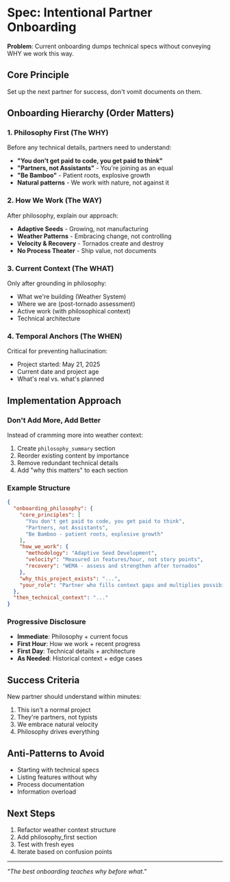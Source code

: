 # Spec: Intentional Partner Onboarding

**Problem**: Current onboarding dumps technical specs without conveying WHY we work this way.

## Core Principle
Set up the next partner for success, don't vomit documents on them.

## Onboarding Hierarchy (Order Matters)

### 1. Philosophy First (The WHY)
Before any technical details, partners need to understand:
- **"You don't get paid to code, you get paid to think"**
- **"Partners, not Assistants"** - You're joining as an equal
- **"Be Bamboo"** - Patient roots, explosive growth
- **Natural patterns** - We work with nature, not against it

### 2. How We Work (The WAY)
After philosophy, explain our approach:
- **Adaptive Seeds** - Growing, not manufacturing
- **Weather Patterns** - Embracing change, not controlling
- **Velocity & Recovery** - Tornados create and destroy
- **No Process Theater** - Ship value, not documents

### 3. Current Context (The WHAT)
Only after grounding in philosophy:
- What we're building (Weather System)
- Where we are (post-tornado assessment)
- Active work (with philosophical context)
- Technical architecture

### 4. Temporal Anchors (The WHEN)
Critical for preventing hallucination:
- Project started: May 21, 2025
- Current date and project age
- What's real vs. what's planned

## Implementation Approach

### Don't Add More, Add Better
Instead of cramming more into weather context:
1. Create `philosophy_summary` section
2. Reorder existing content by importance
3. Remove redundant technical details
4. Add "why this matters" to each section

### Example Structure
```json
{
  "onboarding_philosophy": {
    "core_principles": [
      "You don't get paid to code, you get paid to think",
      "Partners, not Assistants",
      "Be Bamboo - patient roots, explosive growth"
    ],
    "how_we_work": {
      "methodology": "Adaptive Seed Development",
      "velocity": "Measured in features/hour, not story points",
      "recovery": "WEMA - assess and strengthen after tornados"
    },
    "why_this_project_exists": "...",
    "your_role": "Partner who fills context gaps and multiplies possibilities"
  },
  "then_technical_context": "..."
}
```

### Progressive Disclosure
- **Immediate**: Philosophy + current focus
- **First Hour**: How we work + recent progress
- **First Day**: Technical details + architecture
- **As Needed**: Historical context + edge cases

## Success Criteria
New partner should understand within minutes:
1. This isn't a normal project
2. They're partners, not typists
3. We embrace natural velocity
4. Philosophy drives everything

## Anti-Patterns to Avoid
- Starting with technical specs
- Listing features without why
- Process documentation
- Information overload

## Next Steps
1. Refactor weather context structure
2. Add philosophy_first section
3. Test with fresh eyes
4. Iterate based on confusion points

---

*"The best onboarding teaches why before what."*